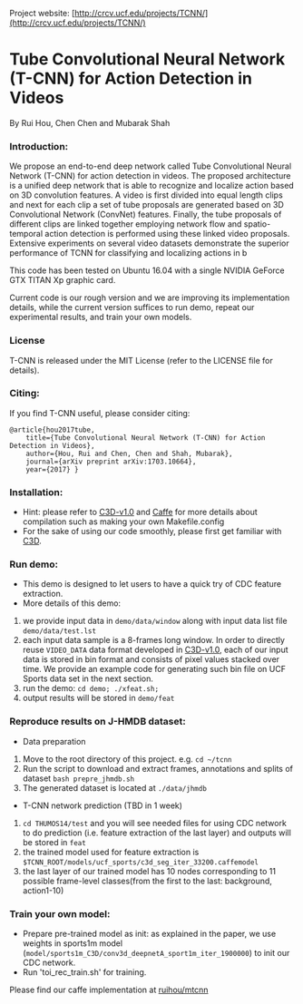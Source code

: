 Project website: [http://crcv.ucf.edu/projects/TCNN/](http://crcv.ucf.edu/projects/TCNN/)

# Tube Convolutional Neural Network (T-CNN) for Action Detection in Videos

By Rui Hou, Chen Chen and Mubarak Shah

### Introduction:

We propose an end-to-end deep network called Tube Convolutional Neural Network (T-CNN) for action detection in videos. The proposed architecture is a unified deep network that is able to recognize and localize action based on 3D convolution features. A video is first divided into equal length clips and next for each clip a set of tube proposals are generated based on 3D Convolutional Network (ConvNet) features. Finally, the tube proposals of different clips are linked together employing network flow and spatio-temporal action detection is performed using these linked video proposals. Extensive experiments on several video datasets demonstrate the superior performance of TCNN for classifying and localizing actions in b

This code has been tested on Ubuntu 16.04 with a single NVIDIA GeForce GTX TITAN Xp graphic card.

[comment]: # ()
Current code is our rough version and we are improving its implementation details, while the current version suffices to run demo, repeat our experimental results, and train your own models.

### License

T-CNN is released under the MIT License (refer to the LICENSE file for details).

### Citing:

If you find T-CNN useful, please consider citing:

    @article{hou2017tube,
        title={Tube Convolutional Neural Network (T-CNN) for Action Detection in Videos},
        author={Hou, Rui and Chen, Chen and Shah, Mubarak},
        journal={arXiv preprint arXiv:1703.10664},
        year={2017} }
    
### Installation:
- Hint: please refer to [C3D-v1.0](https://github.com/facebook/C3D/tree/master/C3D-v1.0) and [Caffe](https://github.com/BVLC/caffe) for more details about compilation such as making your own Makefile.config
- For the sake of using our code smoothly, please first get familiar with [C3D](https://github.com/facebook/C3D).

### Run demo:
- This demo is designed to let users to have a quick try of CDC feature extraction.
- More details of this demo:
1. we provide input data in `demo/data/window` along with input data list file `demo/data/test.lst`
2. each input data sample is a 8-frames long window. In order to directly reuse `VIDEO_DATA` data format developed in [C3D-v1.0](https://github.com/facebook/C3D/tree/master/C3D-v1.0), each of our input data is stored in bin format and consists of pixel values stacked over time. We provide an example code for generating such bin file on UCF Sports data set in the next section.
3. run the demo: `cd demo; ./xfeat.sh;`
4. output results will be stored in `demo/feat`

### Reproduce results on J-HMDB dataset:
- Data preparation
1. Move to the root directory of this project. e.g. `cd ~/tcnn`
2. Run the script to download and extract frames, annotations and splits of dataset `bash prepre_jhmdb.sh`
3. The generated dataset is located at `./data/jhmdb`

- T-CNN network prediction (TBD in 1 week)
1. `cd THUMOS14/test` and you will see needed files for using CDC network to do prediction (i.e. feature extraction of the last layer) and outputs will be stored in `feat`
2. the trained model used for feature extraction is `$TCNN_ROOT/models/ucf_sports/c3d_seg_iter_33200.caffemodel`
3. the last layer of our trained model has 10 nodes corresponding to 11 possible frame-level classes(from the first to the last: background, action1-10)


### Train your own model:
- Prepare pre-trained model as init: as explained in the paper, we use weights in sports1m model (`model/sports1m_C3D/conv3d_deepnetA_sport1m_iter_1900000`) to init our CDC network.
- Run 'toi_rec_train.sh' for training.

Please find our caffe implementation at [ruihou/mtcnn](https://github.com/ruihou/mtcnn)

